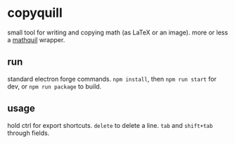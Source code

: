 # copyquill
small tool for writing and copying math (as LaTeX or an image). more or less a [mathquil](http://mathquill.com) wrapper.

## run
standard electron forge commands. `npm install`, then `npm run start` for dev, or `npm run package` to build.

## usage
hold ctrl for export shortcuts. `delete` to delete a line. `tab` and `shift+tab` through fields.
